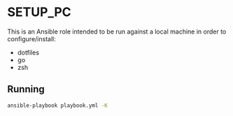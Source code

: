 # SETUP_PC
This is an Ansible role intended to be run against a local machine in order to configure/install:
- dotfiles
- go
- zsh

## Running
```bash
ansible-playbook playbook.yml -K
```